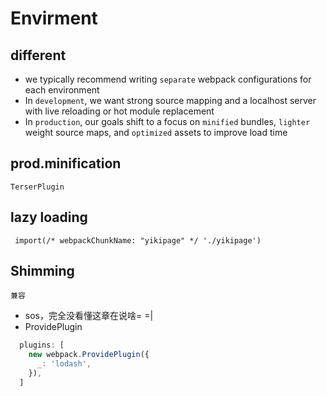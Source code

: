 # Envirment

## different
- we typically recommend writing `separate` webpack configurations for each environment
- In `development`, we want strong source mapping and a localhost server with live reloading or hot module replacement
- In `production`, our goals shift to a focus on `minified` bundles, `lighter` weight source maps, and `optimized` assets to improve load time

## prod.minification
`TerserPlugin `

## lazy loading
` import(/* webpackChunkName: "yikipage" */ './yikipage')`

## Shimming
`兼容`
- sos，完全没看懂这章在说啥= =|
- ProvidePlugin
``` js
  plugins: [
    new webpack.ProvidePlugin({
      _: 'lodash',
    }),
  ]
```
